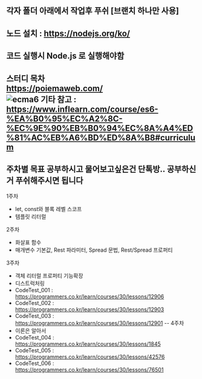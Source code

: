 
각자 폴더 아래에서 작업후 푸쉬 [브랜치 하나만 사용] <br>
--
노드 설치 : https://nodejs.org/ko/ <br>
--
코드 실행시 Node.js 로 실행해야함 <br>
--
스터디 목차 <br>
https://poiemaweb.com/<br>
![ecma6](https://user-images.githubusercontent.com/10968896/123768577-6a828500-d903-11eb-8ebb-ef03bf865740.png)
기타 참고  : https://www.inflearn.com/course/es6-%EA%B0%95%EC%A2%8C-%EC%9E%90%EB%B0%94%EC%8A%A4%ED%81%AC%EB%A6%BD%ED%8A%B8#curriculum
--
주차별 목표 공부하시고 물어보고싶은건 단톡방.. 공부하신거 푸쉬해주시면 됩니다
--
1주차 <br>
  - let, const와 블록 레벨 스코프
  - 템플릿 리터럴
  
2주차 <br>
  - 화살표 함수
  - 매개변수 기본값, Rest 파라미터, Spread 문법, Rest/Spread 프로퍼티

3주차 <br>
  - 객체 리터럴 프로퍼티 기능확장
  - 디스트럭처링
  - CodeTest_001 : https://programmers.co.kr/learn/courses/30/lessons/12906
  - CodeTest_002 : https://programmers.co.kr/learn/courses/30/lessons/12903
  - CodeTest_003 : https://programmers.co.kr/learn/courses/30/lessons/12901
--
4주차 <br>
  - 이론은 알아서 
  - CodeTest_004 : https://programmers.co.kr/learn/courses/30/lessons/1845
  - CodeTest_005 : https://programmers.co.kr/learn/courses/30/lessons/42576
  - CodeTest_006 : https://programmers.co.kr/learn/courses/30/lessons/76501
